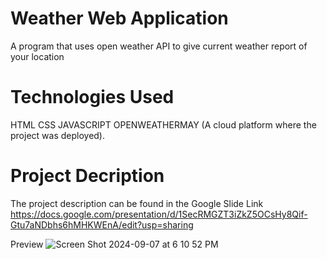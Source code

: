 <h1>Weather Web Application</h1>
A program that uses open weather API to give current weather report of your location

<h1>Technologies Used</h1>

HTML
CSS
JAVASCRIPT
OPENWEATHERMAY (A cloud platform where the project was deployed).


<h1>Project Decription</h1>

The project description can be found in the Google Slide Link  
https://docs.google.com/presentation/d/1SecRMGZT3iZkZ5OCsHy8Qif-Gtu7aNDbhs6hMHKWEnA/edit?usp=sharing

Preview
![Screen Shot 2024-09-07 at 6 10 52 PM](https://github.com/user-attachments/assets/a3ddc215-22e4-4d40-bb30-8800f2dc8d46)
